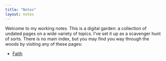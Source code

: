 ```yaml
---
title: "Notes"
layout: notes
---
```

Welcome to my working notes. This is a digital garden: a collection of undated pages on a wide variety of topics. I've set it up as a scavenger hunt of sorts. There is no main index, but you may find you way through the woods by visiting any of these pages:

- [Faith](/faith)